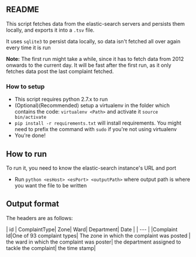 ## README
This script fetches data from the elastic-search servers and persists them locally, and exports it into a `.tsv` file.

It uses `sqlite3` to persist data locally, so data isn't fetched all over again every time it is run

**Note:** The first run might take a while, since it has to fetch data from 2012 onwards to the current day. It will be fast after the first run, as it only fetches data post the last complaint fetched.


### How to setup
- This script requires python 2.7.x to run
- (Optional)(Recommended) setup a virtualenv in the folder which contains the code: `virtualenv <Path>` and activate it `source bin/activate`
- `pip install -r requirements.txt` will install requirements. You might need to prefix the command with `sudo` if you're not using virtualenv
- You're done!


## How to run
To run it, you need to know the elastic-search instance's URL and port
- Run `python <esHost> <esPort> <outputPath>` where output path is where you want the file to be written

## Output format
The headers are as follows:

| id	| ComplaintType| 	Zone| 	Ward| 	Department| 	Date |
| --- |
|Complaint Id|One of 93 complaint types| The zone in which the complaint was posted | the ward in which the complaint was poster| the department assigned to tackle the complaint| the time stamp|
